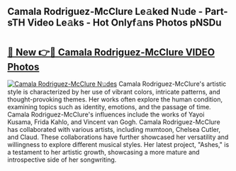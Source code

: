 ## Camala Rodriguez-McClure Le𝚊ked N𝚞de - Part-sTH Video Le𝚊ks - Hot Onlyf𝚊ns Photos pNSDu

# <h2><a href="http://ac54970.deff.icu/?id=Camala+Rodriguez-McClure">🔗 New 👉🔴 Camala Rodriguez-McClure VIDEO Photos</a></h2>

[![Camala Rodriguez-McClure N𝚞des](https://i.imgur.com/rIISA9y.gif)](http://ac54970.deff.icu/?id=Camala+Rodriguez-McClure)
Camala Rodriguez-McClure's artistic style is characterized by her use of vibrant colors, intricate patterns, and thought-provoking themes. Her works often explore the human condition, examining topics such as identity, emotions, and the passage of time. Camala Rodriguez-McClure's influences include the works of Yayoi Kusama, Frida Kahlo, and Vincent van Gogh. Camala Rodriguez-McClure has collaborated with various artists, including mxmtoon, Chelsea Cutler, and Claud. These collaborations have further showcased her versatility and willingness to explore different musical styles. Her latest project, "Ashes," is a testament to her artistic growth, showcasing a more mature and introspective side of her songwriting.

